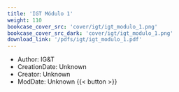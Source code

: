 ```yaml
---
title: 'IGT Módulo 1'
weight: 110
bookcase_cover_src: 'cover/igt/igt_modulo_1.png'
bookcase_cover_src_dark: 'cover/igt/igt_modulo_1.png'
download_link: '/pdfs/igt/igt_modulo_1.pdf'
---
```


- Author: IG&T
- CreationDate: Unknown
- Creator: Unknown
- ModDate: Unknown
{{< button >}}
